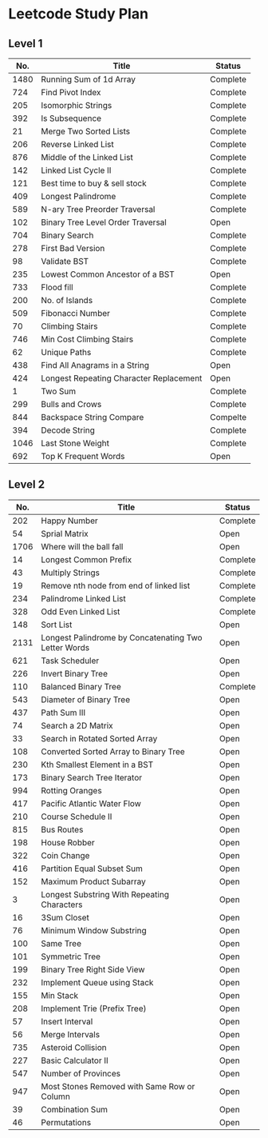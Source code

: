 # Leetcode Study Plan

## Level 1

| No.   | Title                     | Status   |
| ----- | ------------------------- | -------- |
| 1480  | Running Sum of 1d Array   | Complete |
|  724  | Find Pivot Index          | Complete |
|  205  | Isomorphic Strings        | Complete |
|  392  | Is Subsequence            | Complete |
|   21  | Merge Two Sorted Lists    | Complete |
|  206  | Reverse Linked List       | Complete |
|  876  | Middle of the Linked List | Complete |
|  142  | Linked List Cycle II      | Complete |
|  121  | Best time to buy & sell stock   | Complete |
|  409  | Longest Palindrome        | Complete |
|  589  | N-ary Tree Preorder Traversal | Complete |
|  102  | Binary Tree Level Order Traversal | Open  |
|  704  | Binary Search             | Complete |
|  278  | First Bad Version         | Complete |
|   98  | Validate BST              | Complete |
|  235  | Lowest Common Ancestor of a BST | Open  |
|  733  | Flood fill                | Complete |
|  200  | No. of Islands            | Complete |
|  509  | Fibonacci Number          | Complete |
|   70  | Climbing Stairs           | Complete |
|  746  | Min Cost Climbing Stairs  | Complete |
|   62  | Unique Paths              | Complete |
|  438  | Find All Anagrams in a String | Open  |
|  424  | Longest Repeating Character Replacement | Open  |
|    1  | Two Sum                   | Complete |
|  299  | Bulls and Crows           | Complete |
|  844  | Backspace String Compare  | Compelte |
|  394  | Decode String             | Complete |
| 1046  | Last Stone Weight         | Complete |
|  692  | Top K Frequent Words      | Open     |

## Level 2

| No.   | Title                     | Status   |
| ----- | ------------------------- | -------- |
|  202  | Happy Number              | Complete |
|   54  | Sprial Matrix             | Open     |
| 1706  | Where will the ball fall  | Open     |
|   14  | Longest Common Prefix     | Complete |
|   43  | Multiply Strings          | Complete |
|   19  | Remove nth node from end of linked list | Complete |
|  234  | Palindrome Linked List    | Complete |
|  328  | Odd Even Linked List      | Complete |
|  148  | Sort List                 | Open     |
| 2131  | Longest Palindrome by Concatenating Two Letter Words | Open |
|  621  | Task Scheduler            | Open     |
|  226  | Invert Binary Tree        | Open     |
|  110  | Balanced Binary Tree      | Complete |
|  543  | Diameter of Binary Tree   | Open     |
|  437  | Path Sum III              | Open     |
|   74  | Search a 2D Matrix        | Open     |
|   33  | Search in Rotated Sorted Array | Open |
|  108  | Converted Sorted Array to Binary Tree | Open |
|  230  | Kth Smallest Element in a BST | Open |
|  173  | Binary Search Tree Iterator | Open   |
|  994  | Rotting Oranges           | Open     |
|  417  | Pacific Atlantic Water Flow | Open   |
|  210  | Course Schedule II        | Open     |
|  815  | Bus Routes                | Open     |
|  198  | House Robber              | Open     |
|  322  | Coin Change               | Open     |
|  416  | Partition Equal Subset Sum| Open     |
|  152  | Maximum Product Subarray  | Open     |
|    3  | Longest Substring With Repeating Characters | Open |
|   16  | 3Sum Closet               | Open     |
|   76  | Minimum Window Substring  | Open     |
|  100  | Same Tree                 | Open     |
|  101  | Symmetric Tree            | Open     |
|  199  | Binary Tree Right Side View | Open   |
|  232  | Implement Queue using Stack | Open   |
|  155  | Min Stack                   | Open   |
|  208  | Implement Trie (Prefix Tree)| Open   |
|   57  | Insert Interval           | Open     |
|   56  | Merge Intervals           | Open     |
|  735  | Asteroid Collision        | Open     |
|  227  | Basic Calculator II       | Open     |
|  547  | Number of Provinces       | Open     |
|  947  | Most Stones Removed with Same Row or Column | Open |
|   39  | Combination Sum           | Open     |
|   46  | Permutations              | Open     |
